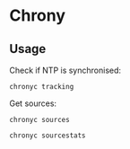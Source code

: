 # Chrony


## Usage

Check if NTP is synchronised:
```shell
chronyc tracking
```

Get sources:
```shell
chronyc sources
```

```shell
chronyc sourcestats
```
